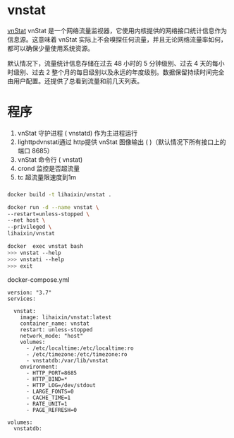 vnstat
======

[vnStat][1] vnStat 是一个网络流量监视器，它使用内核提供的网络接口统计信息作为信息源。这意味着 vnStat 实际上不会嗅探任何流量，并且无论网络流量率如何，都可以确保少量使用系统资源。

默认情况下，流量统计信息存储在过去 48 小时的 5 分钟级别、过去 4 天的每小时级别、过去 2 整个月的每日级别以及永远的年度级别。数据保留持续时间完全由用户配置。还提供了总看到流量和前几天列表。

程序
=======
1. vnStat 守护进程 ( vnstatd) 作为主进程运行
2. lighttpdvnstati通过 http提供 vnStat 图像输出 ( )（默认情况下所有接口上的端口 8685）
3. vnStat 命令行 ( vnstat)
4. crond 监控是否超流量
5. tc 超流量限速度到1m

###
```bash
docker build -t lihaixin/vnstat .

docker run -d --name vnstat \
--restart=unless-stopped \
--net host \
--privileged \
lihaixin/vnstat

docker  exec vnstat bash
>>> vnstat --help
>>> vnstati --help
>>> exit
```
docker-compose.yml
```
version: "3.7"
services:

  vnstat:
    image: lihaixin/vnstat:latest
    container_name: vnstat
    restart: unless-stopped
    network_mode: "host"
    volumes:
      - /etc/localtime:/etc/localtime:ro
      - /etc/timezone:/etc/timezone:ro
      - vnstatdb:/var/lib/vnstat
    environment:
      - HTTP_PORT=8685
      - HTTP_BIND=*
      - HTTP_LOG=/dev/stdout
      - LARGE_FONTS=0
      - CACHE_TIME=1
      - RATE_UNIT=1
      - PAGE_REFRESH=0

volumes:
  vnstatdb:
  
```

[1]: http://humdi.net/vnstat/
